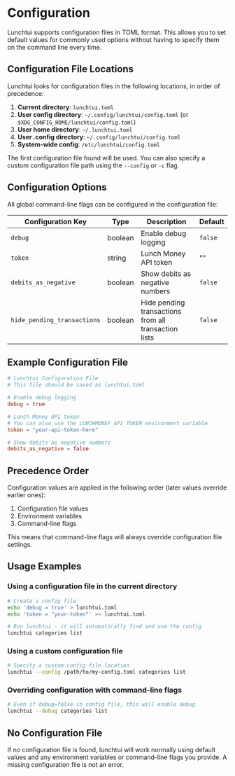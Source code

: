 # Configuration

Lunchtui supports configuration files in TOML format. This allows you to set default values for commonly used options without having to specify them on the command line every time.

## Configuration File Locations

Lunchtui looks for configuration files in the following locations, in order of precedence:

1. **Current directory**: `lunchtui.toml`
2. **User config directory**: `~/.config/lunchtui/config.toml` (or `$XDG_CONFIG_HOME/lunchtui/config.toml`)
3. **User home directory**: `~/.lunchtui.toml`
4. **User .config directory**: `~/.config/lunchtui/config.toml` 
5. **System-wide config**: `/etc/lunchtui/config.toml`

The first configuration file found will be used. You can also specify a custom configuration file path using the `--config` or `-c` flag.

## Configuration Options

All global command-line flags can be configured in the configuration file:

| Configuration Key | Type | Description | Default |
|------------------|------|-------------|--------|
| `debug` | boolean | Enable debug logging | `false` |
| `token` | string | Lunch Money API token | "" |
| `debits_as_negative` | boolean | Show debits as negative numbers | `false` |
| `hide_pending_transactions` | boolean | Hide pending transactions from all transaction lists | `false` |

## Example Configuration File

```toml
# Lunchtui Configuration File
# This file should be saved as lunchtui.toml

# Enable debug logging
debug = true

# Lunch Money API token
# You can also use the LUNCHMONEY_API_TOKEN environment variable
token = "your-api-token-here"

# Show debits as negative numbers
debits_as_negative = false
```

## Precedence Order

Configuration values are applied in the following order (later values override earlier ones):

1. Configuration file values
2. Environment variables
3. Command-line flags

This means that command-line flags will always override configuration file settings.

## Usage Examples

### Using a configuration file in the current directory

```bash
# Create a config file
echo 'debug = true' > lunchtui.toml
echo 'token = "your-token"' >> lunchtui.toml

# Run lunchtui - it will automatically find and use the config
lunchtui categories list
```

### Using a custom configuration file

```bash
# Specify a custom config file location
lunchtui --config /path/to/my-config.toml categories list
```

### Overriding configuration with command-line flags

```bash
# Even if debug=false in config file, this will enable debug
lunchtui --debug categories list
```

## No Configuration File

If no configuration file is found, lunchtui will work normally using default values and any environment variables or command-line flags you provide. A missing configuration file is not an error.
